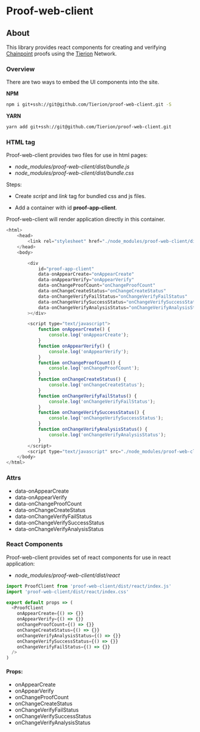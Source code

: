 # Proof-web-client

## About

This library provides react components for creating and verifying [Chainpoint](https://chainpoint.org) proofs using the [Tierion](https://tierion.com) Network.

### Overview

There are two ways to embed the UI components into the site.

**NPM**

```bash
npm i git+ssh://git@github.com/Tierion/proof-web-client.git -S
```

**YARN**

```bash
yarn add git+ssh://git@github.com/Tierion/proof-web-client.git
```

### HTML tag

Proof-web-client provides two files for use in html pages:

- _node_modules/proof-web-client/dist/bundle.js_
- _node_modules/proof-web-client/dist/bundle.css_

Steps:

- Create _script_ and _link_ tag for bundled css and js files.

- Add a container with id **proof-app-client**.

Proof-web-client will render application directly in this container.

```js
<html>
    <head>
        <link rel="stylesheet" href="./node_modules/proof-web-client/dist/bundle.css" />
    </head>
    <body>

        <div
            id="proof-app-client"
            data-onAppearCreate="onAppearCreate"
            data-onAppearVerify="onAppearVerify"
            data-onChangeProofCount="onChangeProofCount"
            data-onChangeCreateStatus="onChangeCreateStatus"
            data-onChangeVerifyFailStatus="onChangeVerifyFailStatus"
            data-onChangeVerifySuccessStatus="onChangeVerifySuccessStatus"
            data-onChangeVerifyAnalysisStatus="onChangeVerifyAnalysisStatus"
        ></div>

        <script type="text/javascript">
            function onAppearCreate() {
                console.log('onAppearCreate');
            }
            function onAppearVerify() {
                console.log('onAppearVerify');
            }
            function onChangeProofCount() {
                console.log('onChangeProofCount');
            }
            function onChangeCreateStatus() {
                console.log('onChangeCreateStatus');
            }
            function onChangeVerifyFailStatus() {
                console.log('onChangeVerifyFailStatus');
            }
            function onChangeVerifySuccessStatus() {
                console.log('onChangeVerifySuccessStatus');
            }
            function onChangeVerifyAnalysisStatus() {
                console.log('onChangeVerifyAnalysisStatus');
            }
        </script>
        <script type="text/javascript" src="./node_modules/proof-web-client/dist/bundle.js"></script>
    </body>
</html>
```

### Attrs

- data-onAppearCreate
- data-onAppearVerify
- data-onChangeProofCount
- data-onChangeCreateStatus
- data-onChangeVerifyFailStatus
- data-onChangeVerifySuccessStatus
- data-onChangeVerifyAnalysisStatus

### React Components

Proof-web-client provides set of react components for use in react application:

- _node_modules/proof-web-client/dist/react_

```js
import ProofClient from 'proof-web-client/dist/react/index.js'
import 'proof-web-client/dist/react/index.css'

export default props => (
  <ProofClient
    onAppearCreate={() => {}}
    onAppearVerify={() => {}}
    onChangeProofCount={() => {}}
    onChangeCreateStatus={() => {}}
    onChangeVerifyAnalysisStatus={() => {}}
    onChangeVerifySuccessStatus={() => {}}
    onChangeVerifyFailStatus={() => {}}
  />
)
```

#### Props:

- onAppearCreate
- onAppearVerify
- onChangeProofCount
- onChangeCreateStatus
- onChangeVerifyFailStatus
- onChangeVerifySuccessStatus
- onChangeVerifyAnalysisStatus
